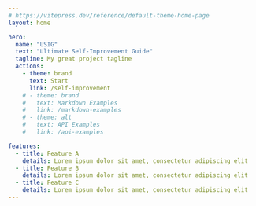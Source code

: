 ```yaml
---
# https://vitepress.dev/reference/default-theme-home-page
layout: home

hero:
  name: "USIG"
  text: "Ultimate Self-Improvement Guide"
  tagline: My great project tagline
  actions:
    - theme: brand
      text: Start
      link: /self-improvement
    # - theme: brand
    #   text: Markdown Examples
    #   link: /markdown-examples
    # - theme: alt
    #   text: API Examples
    #   link: /api-examples

features:
  - title: Feature A
    details: Lorem ipsum dolor sit amet, consectetur adipiscing elit
  - title: Feature B
    details: Lorem ipsum dolor sit amet, consectetur adipiscing elit
  - title: Feature C
    details: Lorem ipsum dolor sit amet, consectetur adipiscing elit
---
```


